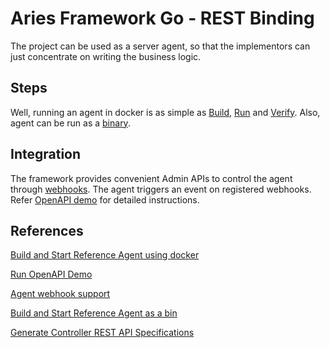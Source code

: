 # Aries Framework Go - REST Binding

The project can be used as a server agent, so that the implementors can just concentrate on writing the business logic.

## Steps
Well, running an agent in docker is as simple as [Build](agent_docker.md), [Run](agent_docker.md) and [Verify](openapi_demo.md). Also, agent can be run as a [binary](agent_cli.md). 

## Integration
The framework provides convenient Admin APIs to control the agent through [webhooks](agent_webhook.md). The agent triggers an event on registered webhooks. Refer [OpenAPI demo](openapi_demo.md) for detailed instructions.

## References
[Build and Start Reference Agent using docker](agent_docker.md)

[Run OpenAPI Demo](openapi_demo.md)

[Agent webhook support](agent_webhook.md)

[Build and Start Reference Agent as a bin](agent_cli.md)

[Generate Controller REST API Specifications](openapi_spec.md)


